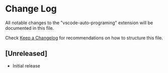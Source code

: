 # Change Log
All notable changes to the "vscode-auto-programing" extension will be documented in this file.

Check [Keep a Changelog](http://keepachangelog.com/) for recommendations on how to structure this file.

## [Unreleased]
- Initial release